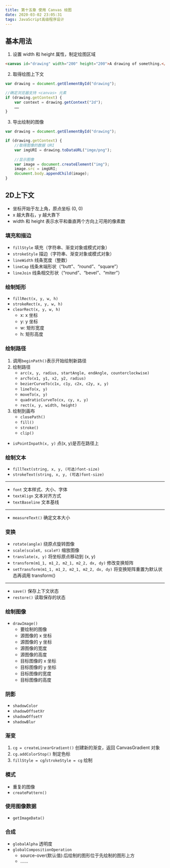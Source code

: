 ```yaml
---
title: 第十五章 使用 Canvas 绘图
date: 2020-03-02 23:05:31
tags: JavaScript高级程序设计
---
```


## 基本用法

1. 设置 width 和 height 属性，制定绘图区域
```html
<canvas id="drawing" width="200" height="200">A drawing of something.</canvas>
```
2. 取得绘图上下文
```js
var drawing = document.getElementById("drawing");

//确定浏览器支持 <canvas> 元素
if (drawing.getContext) {
    var context = drawing.getContext("2d");
    ……
}
```
3. 导出绘制的图像
```js
var drawing = document.getElementById("drawing");

if (drawing.getContext) {
    //取得图像的数据 URI
    var imgURI = drawing.toDataURL("imge/png");
    
    //显示图像
    var image = document.createElement("img");
    image.src = imgURI;
    document.body.appendChild(image);
}
```

## 2D上下文
* 坐标开始于左上角，原点坐标 (0, 0)
* x 越大靠右，y 越大靠下
* width 和 height 表示水平和垂直两个方向上可用的像素数

### 填充和描边
* `fillStyle` 填充（字符串、渐变对象或模式对象）
* `strokeStyle` 描边（字符串、渐变对象或模式对象）
* `lineWidth` 线条宽度（整数）
* `lineCap` 线条末端形状（“butt”、“round”、“square”）
* `lineJoin` 线条相交形状（“round”、“bevel”、“miter”）

### 绘制矩形
* `fillRect(x, y, w, h)`
* `strokeRect(x, y, w, h)`
* `clearRect(x, y, w, h)`
    * x: x 坐标
    * y: y 坐标
    * w: 矩形宽度
    * h: 矩形高度

### 绘制路径

1. 调用`beginPath()`表示开始绘制新路径
2. 绘制路径
    * `arc(x, y, radius, startAngle, endAngle, counterclockwise)` 
    * `arcTo(x1, y1, x2, y2, radius)` 
    * `bezierCurveTo(c1x, c1y, c2x, c2y, x, y)`
    * `lineTo(x, y)`
    * `moveTo(x, y)`
    * `quadraticCurveTo(cx, cy, x, y)`
    * `rect(x, y, width, height)`
3. 绘制到画布
    * `closePath()`
    * `fill()`
    * `stroke()`
    * `clip()`

* `isPointInpath(x, y)` 点(x, y)是否在路径上

### 绘制文本
* `fillText(string, x, y, (可选)font-size)`
* `strokeText(string, x, y, (可选)font-size)`

---
* `font` 文本样式、大小、字体
* `textAlign` 文本对齐方式
* `textBaseline` 文本基线

---
* `measureText()` 确定文本大小

### 变换
* `rotate(angle)` 绕原点旋转图像
* `scale(scaleX, scaleY)` 缩放图像
* `translate(x, y)` 将坐标原点移动到 (x, y)
* `transform(m1_1, m1_2, m2_1, m2_2, dx, dy)` 修改变换矩阵
* `setTransform(m1_1, m1_2, m2_1, m2_2, dx, dy)` 将变换矩阵重置为默认状态再调用 transform()

---
* `save()` 保存上下文状态
* `restore()` 读取保存的状态

### 绘制图像
* `drawImage()`
    * 要绘制的图像
    * 源图像的 x 坐标
    * 源图像的 y 坐标
    * 源图像的宽度
    * 源图像的高度
    * 目标图像的 x 坐标
    * 目标图像的 y 坐标
    * 目标图像的宽度
    * 目标图像的高度

### 阴影
* `shadowColor`
* `shadowOffsetXr`
* `shadowOffsetY`
* `shadowBlur`

### 渐变
1. `cg = createLinearGradient()` 创建新的渐变，返回 CanvasGradient 对象
2. `cg.addColorStop()` 制定色标
3. `fillStyle = cg`/`strokeStyle = cg` 绘制

### 模式
* 重复的图像
* `createPattern()`

### 使用图像数据
* `getImageData()`

### 合成
* `globalAlpha` 透明度
* `globalCompositionOperation`
    * source-over(默认值):后绘制的图形位于先绘制的图形上方
    * ……


